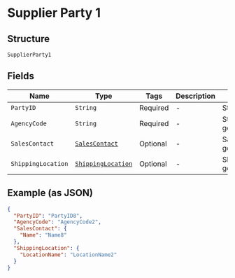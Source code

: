 
# Supplier Party 1

## Structure

`SupplierParty1`

## Fields

| Name | Type | Tags | Description | Getter | Setter |
|  --- | --- | --- | --- | --- | --- |
| `PartyID` | `String` | Required | - | String getPartyID() | setPartyID(String partyID) |
| `AgencyCode` | `String` | Required | - | String getAgencyCode() | setAgencyCode(String agencyCode) |
| `SalesContact` | [`SalesContact`](../../doc/models/sales-contact.md) | Optional | - | SalesContact getSalesContact() | setSalesContact(SalesContact salesContact) |
| `ShippingLocation` | [`ShippingLocation`](../../doc/models/shipping-location.md) | Optional | - | ShippingLocation getShippingLocation() | setShippingLocation(ShippingLocation shippingLocation) |

## Example (as JSON)

```json
{
  "PartyID": "PartyID8",
  "AgencyCode": "AgencyCode2",
  "SalesContact": {
    "Name": "Name8"
  },
  "ShippingLocation": {
    "LocationName": "LocationName2"
  }
}
```

